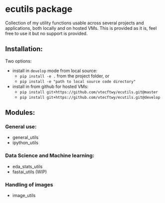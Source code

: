 # ecutils package
Collection of my utility functions usable across several projects and applications, both locally and on hosted VMs.
This is provided as it is, feel free to use it but no support is provided.

## Installation:
Two options:
- install in `develop` mode from local source:
    - `pip install -e .` from the project folder, or
    - `pip install -e "path to local source code directory"`
- install in from github for hosted VMs:
    - `pip install git+https://github.com/vtecftwy/ecutils.git@master`
    - `pip install git+https://github.com/vtecftwy/ecutils.git@develop`

## Modules:
### General use:
- general_utils
- ipython_utils

### Data Science and Machine learning:
- eda_stats_utils
- fastai_utils (WIP)

### Handling of images
- image_utils
